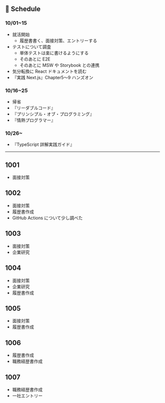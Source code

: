 ## 📅 Schedule

### 10/01~15

- 就活開始
  - 履歴書書く、面接対策、エントリーする
- テストについて調査
  - 単体テストは楽に書けるようにする
  - そのあとに E2E
  - そのあとに MSW や Storybook との連携
- 気分転換に React ドキュメントを読む
- 『実践 Next.js』Chapter5〜9 ハンズオン

### 10/16~25

- 帰省
- 『リーダブルコード』
- 『プリンシプル・オブ・プログラミング』
- 『情熱プログラマー』

### 10/26~

- 『TypeScript 詳解実践ガイド』

---

## 1001

- 面接対策

## 1002

- 面接対策
- 履歴書作成
- GitHub Actions について少し調べた

## 1003

- 面接対策
- 企業研究

## 1004

- 面接対策
- 企業研究
- 履歴書作成

## 1005

- 面接対策
- 履歴書作成

## 1006

- 履歴書作成
- 職務経歴書作成

## 1007

- 職務経歴書作成
- 一社エントリー
